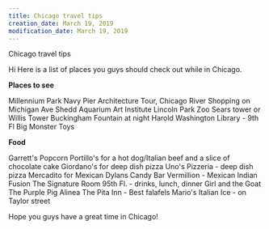 ```yaml
---
title: Chicago travel tips
creation_date: March 19, 2019
modification_date: March 19, 2019
---
```



Chicago travel tips

Hi
Here is a list of places you guys should check out while in Chicago.

**Places to see**

Millennium Park
Navy Pier
Architecture Tour, Chicago River
Shopping on Michigan Ave
Shedd Aquarium 
Art Institute
Lincoln Park Zoo 
Sears tower or Willis Tower
Buckingham Fountain at night
Harold Washington Library - 9th Fl
Big Monster Toys

**Food**

Garrett's Popcorn 
Portillo's for a hot dog/Italian beef and a slice of chocolate cake
Giordano's for deep dish pizza
Uno's Pizzeria - deep dish pizza
Mercadito for Mexican
Dylans Candy Bar
Vermillion - Mexican Indian Fusion
The Signature Room 95th Fl. - drinks, lunch, dinner
Girl and the Goat
The Purple Pig
Alinea
The Pita Inn - Best falafels
Mario's Italian Ice - on Taylor street

Hope you guys have a great time in Chicago!
